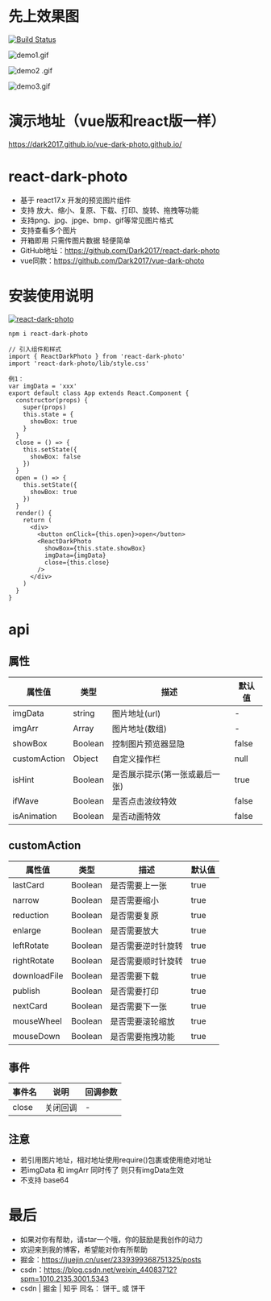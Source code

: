 # 先上效果图

[![Build Status](https://travis-ci.org/Dark2017/react-dark-photo.svg?branch=master)](https://travis-ci.org/Dark2017/react-dark-photo)

![demo1.gif](https://p9-juejin.byteimg.com/tos-cn-i-k3u1fbpfcp/3248bfb1e99e4e798c8fdb60cdf1dfbc~tplv-k3u1fbpfcp-watermark.image)

![demo2 .gif](https://p3-juejin.byteimg.com/tos-cn-i-k3u1fbpfcp/5cfe5a9e79ed441c8e071838a0261bac~tplv-k3u1fbpfcp-watermark.image)

![demo3.gif](https://p3-juejin.byteimg.com/tos-cn-i-k3u1fbpfcp/8811becae81549dbbb882133eeab5426~tplv-k3u1fbpfcp-watermark.image)

# 演示地址（vue版和react版一样）
https://dark2017.github.io/vue-dark-photo.github.io/

# react-dark-photo

- 基于 react17.x 开发的预览图片组件
- 支持 放大、缩小、复原、下载、打印、旋转、拖拽等功能
- 支持png、jpg、jpge、bmp、gif等常见图片格式
- 支持查看多个图片
- 开箱即用 只需传图片数据 轻便简单
- GitHub地址：https://github.com/Dark2017/react-dark-photo
- vue同款：https://github.com/Dark2017/vue-dark-photo

# 安装使用说明
[![react-dark-photo](https://nodei.co/npm/react-dark-photo.png)](https://npmjs.com/package/react-dark-photo)
```
npm i react-dark-photo

// 引入组件和样式
import { ReactDarkPhoto } from 'react-dark-photo'
import 'react-dark-photo/lib/style.css'

例1：
var imgData = 'xxx'
export default class App extends React.Component {
  constructor(props) {
    super(props)
    this.state = {
      showBox: true
    }
  }
  close = () => {
    this.setState({
      showBox: false
    })
  }
  open = () => {
    this.setState({
      showBox: true
    })
  }
  render() {
    return (
      <div>
        <button onClick={this.open}>open</button>
        <ReactDarkPhoto 
          showBox={this.state.showBox}
          imgData={imgData}
          close={this.close}
        />
      </div>
    )
  }
}
```


# api

## 属性

| 属性值 |  类型 | 描述 | 默认值 | 
| --- | --- | --- | ---
| imgData | string | 图片地址(url) | -
| imgArr | Array | 图片地址(数组) | -
| showBox | Boolean | 控制图片预览器显隐 | false
| customAction | Object | 自定义操作栏 | null
| isHint | Boolean | 是否展示提示(第一张或最后一张) | true
| ifWave | Boolean | 是否点击波纹特效 | false
| isAnimation | Boolean | 是否动画特效 | false

## customAction

| 属性值 |  类型 | 描述 | 默认值 | 
| --- | --- | --- | ---
| lastCard | Boolean | 是否需要上一张 | true
| narrow | Boolean | 是否需要缩小 | true
| reduction | Boolean | 是否需要复原 | true
| enlarge | Boolean | 是否需要放大 | true
| leftRotate | Boolean | 是否需要逆时针旋转 | true
| rightRotate | Boolean | 是否需要顺时针旋转 | true
| downloadFile | Boolean | 是否需要下载 | true
| publish | Boolean | 是否需要打印 | true
| nextCard | Boolean | 是否需要下一张 | true
| mouseWheel | Boolean | 是否需要滚轮缩放 | true
| mouseDown | Boolean | 是否需要拖拽功能 | true

## 事件

| 事件名 |  说明 | 回调参数
| --- | --- | ---
| close | 关闭回调 | -

## 注意

- 若引用图片地址，相对地址使用require()包裹或使用绝对地址
- 若imgData 和 imgArr 同时传了 则只有imgData生效
- 不支持 base64
# 最后

- 如果对你有帮助，请star一个哦，你的鼓励是我创作的动力
- 欢迎来到我的博客，希望能对你有所帮助
- 掘金：https://juejin.cn/user/2339399368751325/posts
- csdn：https://blog.csdn.net/weixin_44083712?spm=1010.2135.3001.5343
- csdn | 掘金 | 知乎 同名： 饼干_  或  饼干 




